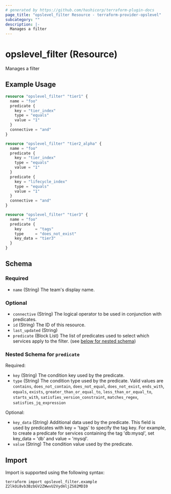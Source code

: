 ```yaml
---
# generated by https://github.com/hashicorp/terraform-plugin-docs
page_title: "opslevel_filter Resource - terraform-provider-opslevel"
subcategory: ""
description: |-
  Manages a filter
---
```


# opslevel_filter (Resource)

Manages a filter

## Example Usage

```terraform
resource "opslevel_filter" "tier1" {
  name = "foo"
  predicate {
    key = "tier_index"
    type = "equals"
    value = "1"
  }
  connective = "and"
}

resource "opslevel_filter" "tier2_alpha" {
  name = "foo"
  predicate {
    key = "tier_index"
    type = "equals"
    value = "1"
  }
  predicate {
    key = "lifecycle_index"
    type = "equals"
    value = "1"
  }
  connective = "and"
}

resource "opslevel_filter" "tier3" {
  name = "foo"
  predicate {
    key      = "tags"
    type     = "does_not_exist"
    key_data = "tier3"
  }
}
```

<!-- schema generated by tfplugindocs -->
## Schema

### Required

- `name` (String) The team's display name.

### Optional

- `connective` (String) The logical operator to be used in conjunction with predicates.
- `id` (String) The ID of this resource.
- `last_updated` (String)
- `predicate` (Block List) The list of predicates used to select which services apply to the filter. (see [below for nested schema](#nestedblock--predicate))

<a id="nestedblock--predicate"></a>
### Nested Schema for `predicate`

Required:

- `key` (String) The condition key used by the predicate.
- `type` (String) The condition type used by the predicate. Valid values are `contains`, `does_not_contain`, `does_not_equal`, `does_not_exist`, `ends_with`, `equals`, `exists`, `greater_than_or_equal_to`, `less_than_or_equal_to`, `starts_with`, `satisfies_version_constraint`, `matches_regex`, `satisfies_jq_expression`

Optional:

- `key_data` (String) Additional data used by the predicate. This field is used by predicates with key = 'tags' to specify the tag key. For example, to create a predicate for services containing the tag 'db:mysql', set key_data = 'db' and value = 'mysql'.
- `value` (String) The condition value used by the predicate.

## Import

Import is supported using the following syntax:

```shell
terraform import opslevel_filter.example Z2lkOi8vb3BzbGV2ZWwvU2VydmljZS82MDI0
```
